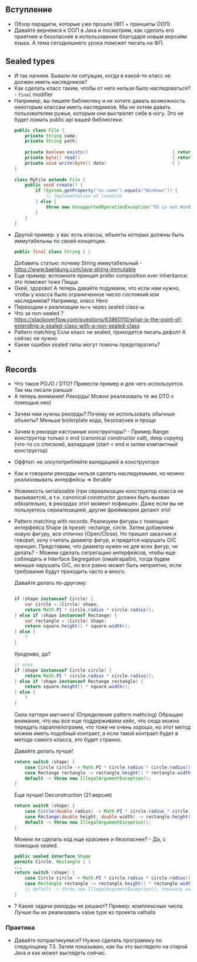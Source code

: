 ## Вступление
* Обзор парадигм, которые уже прошли (ФП + принципы ООП)
* Давайте вернемся к ООП в Java и посмотрим, как сделать его приятнее и безопаснее в использовании благодаря новым версиям языка. А тема сегодняшнего урока поможет писать на ФП.

## Sealed types
* И так начнем. Бывали ли ситуации, когда в какой-то класс не должен иметь наследников?
* Как сделать класс таким, чтобы от него нельзя было наследоваться? - `final` modifier
* Например, вы пишите библиотеку и не хотите давать возможность некоторым классам иметь наследников. Мы не хотим давать пользователям ружье, которым они выстрелят себе в ногу. Это не будет ломать public api вашей библиотеки:
  ```java
  public class File {  
      private String name;  
      private String path;  
    
      private boolean exists()                                { return true; }  
      private byte[] read()                                   { return new byte[0]; }  
      private void write(byte[] data)                         { }  
  }  
    
  class MyFile extends File {  
      public void create() {  
          if (System.getProperty("os.name").equals("Windows")) {  
              // Implementation of creation  
          } else {  
              throw new UnsupportedOperationException("OS is not Windows");  
          }  
      }  
  }
  ```
* Другой пример: у вас есть классы, объекты которых должны быть иммутабельны по своей концепции.
  ```java
  public final class String { }
  ```
  Добавить статью: почему String иммутабельный - https://www.baeldung.com/java-string-immutable
* Еще пример: вспомните принцип prefer composition over inheritance: это поможет тоже
  Пицца
* Окей, здорово! А теперь давайте подумаем, что если нам нужно, чтобы у класса было ограниченное число состояний или наследников? Например, класс
  Hero
* Переходим к реализации `Hero` через sealed class-ы
* Что за non-sealed ?
  https://stackoverflow.com/questions/63860110/what-is-the-point-of-extending-a-sealed-class-with-a-non-sealed-class
* Pattern matching
  Если класс не sealed, приходится писать дефолт
  А сейчас не нужно
* Какие ошибки sealed типы могут помочь предотвратить?
*
## Records
* Что такое POJO / DTO? Привести пример и для чего используется. Так мы писали раньше
* А теперь внимание! Рекорды! Можно реализовать те же DTO с помощью них)
- Зачем нам нужны рекорды? Почему не использовать обычные объекты?
  Меньше boilerplate кода, безопаснее и проще
- Зачем в рекорде кастомные конструкторы? - Пример Range: конструктор только с end (canonical constructor call), deep copying (что-то со списком), валидация (start < end и затем компактный конструктор)
- Оффтоп: не злоупотребляйте валидацией в конструкторе
- Как и говорили рекорды нельзя сделать наследуемыми, но можно реализовывать интерфейсы => Iterable
- Уязвимость serialazable (при сериализации конструктор класса не вызывается), а т.к. canonical constructor должен быть вызван обязательно, в рекордах этот момент пофикшен. Даже если вы не пользуетесь сериализацией, другие фреймворки делают это!
- Pattern matching with records.
  Реализуем фигуры с помощью интерфейса Shape (в презе): rectange, circle. Затем добавляем новую фигуру, все отлично (Open/Close). Но пришел заказчик и говорит, хочу считать диаметр фигур, и придется нарушать O/C принцип. Представим, что диаметр нужен не для всех фигур, че делать? - Можем сделать сегрегацию интерфейсов, чтобы еще соблюдать и Interface Segregation (омайгарабл), тогда будем меньше нарушать O/C, но все равно может быть неприятно, если требования будут приходить часто и много.

  Давайте делать по-другому:
  ```java
  
  if (shape instanceof Circle) {
      var circle = (Circle) shape;
      return Math.PI * circle.radius * circle.radius();
  } else if (shape instanceof Rectange) {
      var rectangle = (Circle) shape;
      return square.height() * square.width();
  } else {
      ?
  }
  ```
  Уродливо, да?
  ```java
  // area
  if (shape instanceof Circle circle) {
      return Math.PI * circle.radius * circle.radius();
  } else if (shape instanceof Rectange rectangle) {
      return square.height() * square.width();
  } else {
      ?
  }
  ```
  Сила паттерн матчинга! (Определение pattern mathcing)
  Обращаю внимание, что мы все еще поддерживаем кейс, что сюда можно передать параллелограмм, что тоже не очень хорошо, но этот метод можем иметь подобный контракт, а если такой контракт будет в методе самого класса, это будет странно.

  Давайте делать лучше!
  ```java
  return switch (shape) {
      case Circle circle -> Math.PI * circle.radius * circle.radius();
      case Rectange rectangle -> rectangle.height() * rectangle.width();
      default -> throw new IllegalArgumentException();
  }
  ```
  Еще лучше! Deconstruction (21 версия)
  ```java
  return switch (shape) {
      case Circle(double radius) -> Math.PI * circle.radius * circle.radius();
      case Rectange(double height, double width) -> rectangle.height() * rectangle.width();
      default -> throw new IllegalArgumentException();
  }
  ```
  Можем ли сделать код еще красивее и безопаснее? - Да, с помощью sealed.
  ```java
  public sealed interface Shape
  permits Circle, Rectangle { }
  ...
  return switch (shape) {
      case Circle circle -> Math.PI * circle.radius * circle.radius();
      case Rectangle rectangle -> rectangle.height() * rectangle.width();
      // default -> throw new IllegalArgumentException(); показать warning в идее, строчку можно удалить
  }
  ```

- ? Какие задачи рекорды не решают? Пример: комплексные числа. Лучше бы их реализовать value type из проекта valhalla
### Практика
- Давайте попрактикуемся? Нужно сделать программку по следующему ТЗ. Затем показываю, как бы это выглядело на старой Java и как может выглядеть сейчас.
